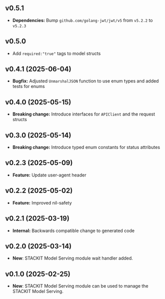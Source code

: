 ## v0.5.1
  - **Dependencies:** Bump `github.com/golang-jwt/jwt/v5` from `v5.2.2` to `v5.2.3`

## v0.5.0
- Add `required:"true"` tags to model structs

## v0.4.1 (2025-06-04)
- **Bugfix:** Adjusted `UnmarshalJSON` function to use enum types and added tests for enums

## v0.4.0 (2025-05-15)
- **Breaking change:** Introduce interfaces for `APIClient` and the request structs

## v0.3.0 (2025-05-14)
- **Breaking change:** Introduce typed enum constants for status attributes

## v0.2.3 (2025-05-09)
- **Feature:** Update user-agent header

## v0.2.2 (2025-05-02)
- **Feature:** Improved nil-safety

## v0.2.1 (2025-03-19)
- **Internal:** Backwards compatible change to generated code

## v0.2.0 (2025-03-14)

- **New**: STACKIT Model Serving module wait handler added.

## v0.1.0 (2025-02-25)

- **New**: STACKIT Model Serving module can be used to manage the STACKIT Model Serving.
